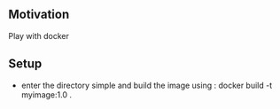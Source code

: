 <h2>Motivation</h2>
Play with docker

<h2>Setup</h2>
<ul>
<li>enter the directory simple and build the image using :
docker build -t myimage:1.0 . </li>
</ul>